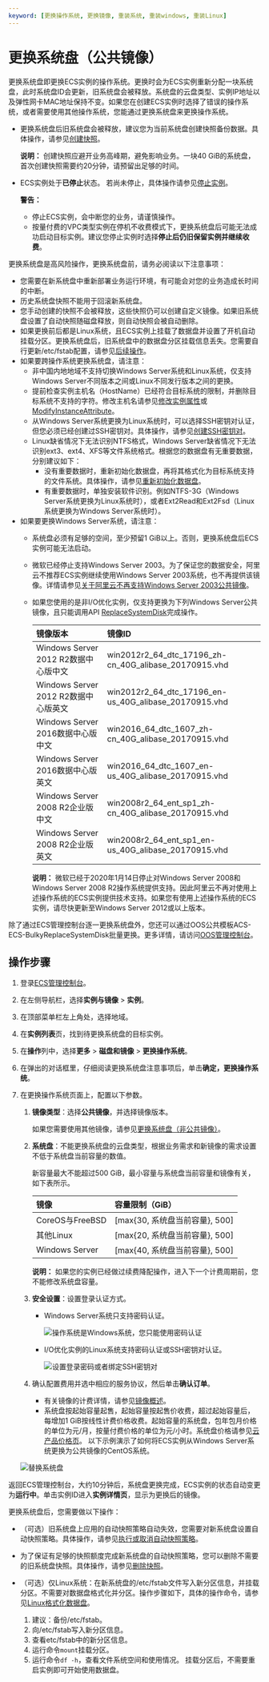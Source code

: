 ```yaml
---
keyword: [更换操作系统, 更换镜像, 重装系统, 重装windows, 重装Linux]
---
```


# 更换系统盘（公共镜像）

更换系统盘即更换ECS实例的操作系统。更换时会为ECS实例重新分配一块系统盘，此时系统盘ID会更新，旧系统盘会被释放。系统盘的云盘类型、实例IP地址以及弹性网卡MAC地址保持不变。如果您在创建ECS实例时选择了错误的操作系统，或者需要使用其他操作系统，您能通过更换系统盘来更换操作系统。

-   更换系统盘后旧系统盘会被释放，建议您为当前系统盘创建快照备份数据。具体操作，请参见[创建快照](/cn.zh-CN/快照/使用快照/创建一个云盘快照.md)。

    **说明：** 创建快照应避开业务高峰期，避免影响业务。一块40 GiB的系统盘，首次创建快照需要约20分钟，请预留出足够的时间。

-   ECS实例处于**已停止**状态。 若尚未停止，具体操作请参见[停止实例](/cn.zh-CN/实例/管理实例/停止实例.md)。

    **警告：**

    -   停止ECS实例，会中断您的业务，请谨慎操作。
    -   按量付费的VPC类型实例在停机不收费模式下，更换系统盘后可能无法成功启动目标实例。建议您停止实例时选择**停止后仍旧保留实例并继续收费**。

更换系统盘是高风险操作，更换系统盘前，请务必阅读以下注意事项：

-   您需要在新系统盘中重新部署业务运行环境，有可能会对您的业务造成长时间的中断。
-   历史系统盘快照不能用于回滚新系统盘。
-   您手动创建的快照不会被释放，这些快照仍可以创建自定义镜像。如果旧系统盘设置了自动快照随磁盘释放，则自动快照会被自动删除。
-   如果更换前后都是Linux系统，且ECS实例上挂载了数据盘并设置了开机自动挂载分区。更换系统盘后，旧系统盘中的数据盘分区挂载信息丢失。您需要自行更新/etc/fstab配置，请参见[后续操作](#postreq_whatToDoNext)。
-   如果要跨操作系统更换系统盘，请注意：
    -   非中国内地地域不支持切换Windows Server系统和Linux系统，仅支持Windows Server不同版本之间或Linux不同发行版本之间的更换。
    -   提前检查实例主机名（HostName）已经符合目标系统的限制，并删除目标系统不支持的字符。修改主机名请参见[修改实例属性](/cn.zh-CN/实例/管理实例/修改实例属性.md)或[ModifyInstanceAttribute](/cn.zh-CN/API参考/实例/ModifyInstanceAttribute.md)。
    -   从Windows Server系统更换为Linux系统时，可以选择SSH密钥对认证，但您必须已经创建过SSH密钥对。具体操作，请参见[创建SSH密钥对](/cn.zh-CN/安全/SSH密钥对/使用SSH密钥对/创建SSH密钥对.md)。
    -   Linux缺省情况下无法识别NTFS格式，Windows Server缺省情况下无法识别ext3、ext4、XFS等文件系统格式。根据您的数据盘有无重要数据，分别建议如下：
        -   没有重要数据时，重新初始化数据盘，再将其格式化为目标系统支持的文件系统。具体操作，请参见[重新初始化数据盘](/cn.zh-CN/块存储/云盘基础操作/重新初始化云盘/重新初始化系统盘.md)。
        -   有重要数据时，单独安装软件识别。例如NTFS-3G（Windows Server系统更换为Linux系统时），或者Ext2Read和Ext2Fsd（Linux系统更换为Windows Server系统时）。
-   如果要更换Windows Server系统，请注意：
    -   系统盘必须有足够的空间，至少预留1 GiB以上。否则，更换系统盘后ECS实例可能无法启动。
    -   微软已经停止支持Windows Server 2003。为了保证您的数据安全，阿里云不推荐ECS实例继续使用Windows Server 2003系统，也不再提供该镜像。详情请参见[关于阿里云不再支持Windows Server 2003公共镜像](https://help.aliyun.com/document_detail/59513.html)。
    -   如果您使用的是非I/O优化实例，仅支持更换为下列Windows Server公共镜像，且只能调用API [ReplaceSystemDisk](/cn.zh-CN/API参考/块存储/ReplaceSystemDisk.md)完成操作。

        |镜像版本|镜像ID|
        |:---|:---|
        |Windows Server 2012 R2数据中心版中文|win2012r2\_64\_dtc\_17196\_zh-cn\_40G\_alibase\_20170915.vhd|
        |Windows Server 2012 R2数据中心版英文|win2012r2\_64\_dtc\_17196\_en-us\_40G\_alibase\_20170915.vhd|
        |Windows Server 2016数据中心版中文|win2016\_64\_dtc\_1607\_zh-cn\_40G\_alibase\_20170915.vhd|
        |Windows Server 2016数据中心版英文|win2016\_64\_dtc\_1607\_en-us\_40G\_alibase\_20170915.vhd|
        |Windows Server 2008 R2企业版中文|win2008r2\_64\_ent\_sp1\_zh-cn\_40G\_alibase\_20170915.vhd|
        |Windows Server 2008 R2企业版英文|win2008r2\_64\_ent\_sp1\_en-us\_40G\_alibase\_20170915.vhd|

        **说明：** 微软已经于2020年1月14日停止对Windows Server 2008和Windows Server 2008 R2操作系统提供支持。因此阿里云不再对使用上述操作系统的ECS实例提供技术支持。如果您有使用上述操作系统的ECS实例，请尽快更新至Windows Server 2012或以上版本。


除了通过ECS管理控制台逐一更换系统盘外，您还可以通过OOS公共模板ACS-ECS-BulkyReplaceSystemDisk批量更换。更多详情，请访问[OOS管理控制台](https://oos.console.aliyun.com/cn-hangzhou/execution/create/ACS-ECS-BulkyReplaceSystemDisk)。

## 操作步骤

1.  登录[ECS管理控制台](https://ecs.console.aliyun.com)。

2.  在左侧导航栏，选择**实例与镜像** \> **实例**。

3.  在顶部菜单栏左上角处，选择地域。

4.  在**实例列表**页，找到待更换系统盘的目标实例。

5.  在**操作**列中，选择**更多** \> **磁盘和镜像** \> **更换操作系统**。

6.  在弹出的对话框里，仔细阅读更换系统盘注意事项后，单击**确定，更换操作系统**。

7.  在更换操作系统页面上，配置以下参数。

    1.  **镜像类型**：选择**公共镜像**，并选择镜像版本。

        如果您需要使用其他镜像，请参见[更换系统盘（非公共镜像）](/cn.zh-CN/块存储/云盘基础操作/更换系统盘/更换系统盘（非公共镜像）.md)。

    2.  **系统盘**：不能更换系统盘的云盘类型，根据业务需求和新镜像的需求设置不低于系统盘当前容量的数值。

        新容量最大不能超过500 GiB，最小容量与系统盘当前容量和镜像有关，如下表所示。

        |镜像|容量限制（GiB）|
        |:-|:--------|
        |CoreOS与FreeBSD|\[max\{30, 系统盘当前容量\}, 500\]|
        |其他Linux|\[max\{20, 系统盘当前容量\}, 500\]|
        |Windows Server|\[max\{40, 系统盘当前容量\}, 500\]|

        **说明：** 如果您的实例已经做过续费降配操作，进入下一个计费周期前，您不能修改系统盘容量。

    3.  **安全设置**：设置登录认证方式。

        -   Windows Server系统只支持密码认证。

            ![操作系统是Windows系统，您只能使用密码认证](https://static-aliyun-doc.oss-accelerate.aliyuncs.com/assets/img/zh-CN/1263359951/p5517.png)

        -   I/O优化实例的Linux系统支持密码认证或SSH密钥对认证。

            ![设置登录密码或者绑定SSH密钥对](https://static-aliyun-doc.oss-accelerate.aliyuncs.com/assets/img/zh-CN/1263359951/p5518.png)

    4.  确认配置费用并选中相应的服务协议，然后单击**确认订单**。

        -   有关镜像的计费详情，请参见[镜像概述](/cn.zh-CN/镜像/镜像概述.md)。
        -   系统盘按起始容量起售，起始容量按起售价收费，超过起始容量后，每增加1 GiB按线性计费价格收费。起始容量的系统盘，包年包月价格的单位为元/月，按量付费价格的单位为元/小时。系统盘价格请参见[云产品价格页](https://www.aliyun.com/price/product#/ecs/detail)。
    以下示例演示了如何将ECS实例从Windows Server系统更换为公共镜像的CentOS系统。

    ![替换系统盘](https://static-aliyun-doc.oss-accelerate.aliyuncs.com/assets/img/zh-CN/1263359951/p95280.gif)


返回ECS管理控制台，大约10分钟后，系统盘更换完成，ECS实例的状态自动变更为**运行中**。单击实例ID进入**实例详情页**，显示为更换后的镜像。

更换系统盘后，您需要做以下操作：

-   （可选）旧系统盘上应用的自动快照策略自动失效，您需要对新系统盘设置自动快照策略。具体操作，请参见[执行或取消自动快照策略](/cn.zh-CN/快照/使用自动快照策略/执行或取消自动快照策略.md)。
-   为了保证有足够的快照额度完成新系统盘的自动快照策略，您可以删除不需要的旧系统盘快照。具体操作，请参见[删除快照](/cn.zh-CN/快照/使用快照/删除快照.md)。
-   （可选）仅Linux系统：在新系统盘的/etc/fstab文件写入新分区信息，并挂载分区。不需要对数据盘格式化并分区。操作步骤如下，具体的操作命令，请参见[Linux格式化数据盘](/cn.zh-CN/块存储/云盘基础操作/分区格式化数据盘/Linux格式化数据盘.md)。

    1.  建议：备份/etc/fstab。
    2.  向/etc/fstab写入新分区信息。
    3.  查看etc/fstab中的新分区信息。
    4.  运行命令`mount`挂载分区。
    5.  运行命令`df -h`，查看文件系统空间和使用情况。
    挂载分区后，不需要重启实例即可开始使用数据盘。


